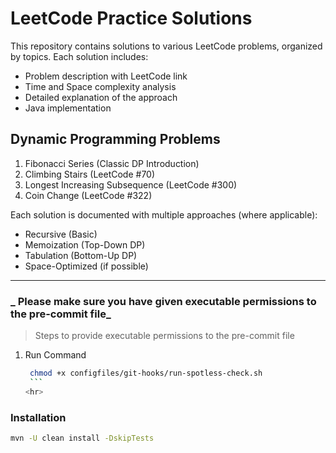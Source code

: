 # LeetCode Practice Solutions

This repository contains solutions to various LeetCode problems, organized by topics. Each solution includes:

- Problem description with LeetCode link
- Time and Space complexity analysis
- Detailed explanation of the approach
- Java implementation

## Dynamic Programming Problems

1. Fibonacci Series (Classic DP Introduction)
2. Climbing Stairs (LeetCode #70)
3. Longest Increasing Subsequence (LeetCode #300)
4. Coin Change (LeetCode #322)

Each solution is documented with multiple approaches (where applicable):

- Recursive (Basic)
- Memoization (Top-Down DP)
- Tabulation (Bottom-Up DP)
- Space-Optimized (if possible)

<hr>

### **_ Please make sure you have given executable permissions to the pre-commit file_**

> Steps to provide executable permissions to the pre-commit file

1. Run Command
   ````bash
    chmod +x configfiles/git-hooks/run-spotless-check.sh
    ```
   <hr>
   ````

### Installation

```bash
mvn -U clean install -DskipTests
```
